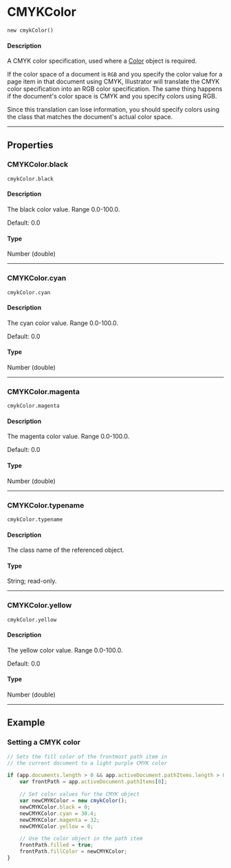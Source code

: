 # CMYKColor

`new cmykColor()`

#### Description

A CMYK color specification, used where a [Color](./Color.md) object is required.

If the color space of a document is `RGB` and you specify the color value for a page item in that document using CMYK, Illustrator will translate the CMYK color specification into an RGB color specification. The same thing happens if the document's color space is CMYK and you specify colors using RGB.

Since this translation can lose information, you should specify colors using the class that matches the document's actual color space.

---

## Properties

### CMYKColor.black

`cmykColor.black`

#### Description

The black color value. Range 0.0-100.0.

Default: 0.0

#### Type

Number (double)

---

### CMYKColor.cyan

`cmykColor.cyan`

#### Description

The cyan color value. Range 0.0-100.0.

Default: 0.0

#### Type

Number (double)

---

### CMYKColor.magenta

`cmykColor.magenta`

#### Description

The magenta color value. Range 0.0-100.0.

Default: 0.0

#### Type

Number (double)

---

### CMYKColor.typename

`cmykColor.typename`

#### Description

The class name of the referenced object.

#### Type

String; read-only.

---

### CMYKColor.yellow

`cmykColor.yellow`

#### Description

The yellow color value. Range 0.0-100.0.

Default: 0.0

#### Type

Number (double)

---

## Example

### Setting a CMYK color

```javascript
// Sets the fill color of the frontmost path item in
// the current document to a light purple CMYK color

if (app.documents.length > 0 && app.activeDocument.pathItems.length > 0) {
    var frontPath = app.activeDocument.pathItems[0];

    // Set color values for the CMYK object
    var newCMYKColor = new cmykColor();
    newCMYKColor.black = 0;
    newCMYKColor.cyan = 30.4;
    newCMYKColor.magenta = 32;
    newCMYKColor.yellow = 0;

    // Use the color object in the path item
    frontPath.filled = true;
    frontPath.fillColor = newCMYKColor;
}
```
